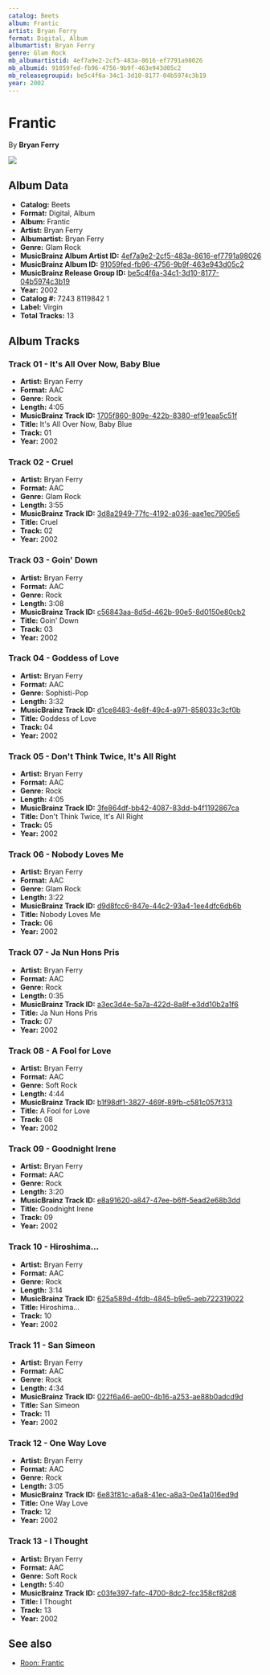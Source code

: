 ```yaml
---
catalog: Beets
album: Frantic
artist: Bryan Ferry
format: Digital, Album
albumartist: Bryan Ferry
genre: Glam Rock
mb_albumartistid: 4ef7a9e2-2cf5-483a-8616-ef7791a98026
mb_albumid: 91059fed-fb96-4756-9b9f-463e943d05c2
mb_releasegroupid: be5c4f6a-34c1-3d10-8177-04b5974c3b19
year: 2002
---
```


# Frantic

By **Bryan Ferry**

![](../../assets/beetscovers/Bryan_Ferry-Frantic.jpg)

## Album Data

- **Catalog:** Beets
- **Format:** Digital, Album
- **Album:** Frantic
- **Artist:** Bryan Ferry
- **Albumartist:** Bryan Ferry
- **Genre:** Glam Rock
- **MusicBrainz Album Artist ID:** [4ef7a9e2-2cf5-483a-8616-ef7791a98026](https://musicbrainz.org/artist/4ef7a9e2-2cf5-483a-8616-ef7791a98026)
- **MusicBrainz Album ID:** [91059fed-fb96-4756-9b9f-463e943d05c2](https://musicbrainz.org/release/91059fed-fb96-4756-9b9f-463e943d05c2)
- **MusicBrainz Release Group ID:** [be5c4f6a-34c1-3d10-8177-04b5974c3b19](https://musicbrainz.org/release-group/be5c4f6a-34c1-3d10-8177-04b5974c3b19)
- **Year:** 2002
- **Catalog #:** 7243 8119842 1
- **Label:** Virgin
- **Total Tracks:** 13

## Album Tracks

### Track 01 - It's All Over Now, Baby Blue

- **Artist:** Bryan Ferry
- **Format:** AAC
- **Genre:** Rock
- **Length:** 4:05
- **MusicBrainz Track ID:** [1705f860-809e-422b-8380-ef91eaa5c51f](https://musicbrainz.org/recording/1705f860-809e-422b-8380-ef91eaa5c51f)
- **Title:** It's All Over Now, Baby Blue
- **Track:** 01
- **Year:** 2002

### Track 02 - Cruel

- **Artist:** Bryan Ferry
- **Format:** AAC
- **Genre:** Glam Rock
- **Length:** 3:55
- **MusicBrainz Track ID:** [3d8a2949-77fc-4192-a036-aae1ec7905e5](https://musicbrainz.org/recording/3d8a2949-77fc-4192-a036-aae1ec7905e5)
- **Title:** Cruel
- **Track:** 02
- **Year:** 2002

### Track 03 - Goin' Down

- **Artist:** Bryan Ferry
- **Format:** AAC
- **Genre:** Rock
- **Length:** 3:08
- **MusicBrainz Track ID:** [c56843aa-8d5d-462b-90e5-8d0150e80cb2](https://musicbrainz.org/recording/c56843aa-8d5d-462b-90e5-8d0150e80cb2)
- **Title:** Goin' Down
- **Track:** 03
- **Year:** 2002

### Track 04 - Goddess of Love

- **Artist:** Bryan Ferry
- **Format:** AAC
- **Genre:** Sophisti-Pop
- **Length:** 3:32
- **MusicBrainz Track ID:** [d1ce8483-4e8f-49c4-a971-858033c3cf0b](https://musicbrainz.org/recording/d1ce8483-4e8f-49c4-a971-858033c3cf0b)
- **Title:** Goddess of Love
- **Track:** 04
- **Year:** 2002

### Track 05 - Don't Think Twice, It's All Right

- **Artist:** Bryan Ferry
- **Format:** AAC
- **Genre:** Rock
- **Length:** 4:05
- **MusicBrainz Track ID:** [3fe864df-bb42-4087-83dd-b4f1192867ca](https://musicbrainz.org/recording/3fe864df-bb42-4087-83dd-b4f1192867ca)
- **Title:** Don't Think Twice, It's All Right
- **Track:** 05
- **Year:** 2002

### Track 06 - Nobody Loves Me

- **Artist:** Bryan Ferry
- **Format:** AAC
- **Genre:** Glam Rock
- **Length:** 3:22
- **MusicBrainz Track ID:** [d9d8fcc6-847e-44c2-93a4-1ee4dfc6db6b](https://musicbrainz.org/recording/d9d8fcc6-847e-44c2-93a4-1ee4dfc6db6b)
- **Title:** Nobody Loves Me
- **Track:** 06
- **Year:** 2002

### Track 07 - Ja Nun Hons Pris

- **Artist:** Bryan Ferry
- **Format:** AAC
- **Genre:** Rock
- **Length:** 0:35
- **MusicBrainz Track ID:** [a3ec3d4e-5a7a-422d-8a8f-e3dd10b2a1f6](https://musicbrainz.org/recording/a3ec3d4e-5a7a-422d-8a8f-e3dd10b2a1f6)
- **Title:** Ja Nun Hons Pris
- **Track:** 07
- **Year:** 2002

### Track 08 - A Fool for Love

- **Artist:** Bryan Ferry
- **Format:** AAC
- **Genre:** Soft Rock
- **Length:** 4:44
- **MusicBrainz Track ID:** [b1f98df1-3827-469f-89fb-c581c057f313](https://musicbrainz.org/recording/b1f98df1-3827-469f-89fb-c581c057f313)
- **Title:** A Fool for Love
- **Track:** 08
- **Year:** 2002

### Track 09 - Goodnight Irene

- **Artist:** Bryan Ferry
- **Format:** AAC
- **Genre:** Rock
- **Length:** 3:20
- **MusicBrainz Track ID:** [e8a91620-a847-47ee-b6ff-5ead2e68b3dd](https://musicbrainz.org/recording/e8a91620-a847-47ee-b6ff-5ead2e68b3dd)
- **Title:** Goodnight Irene
- **Track:** 09
- **Year:** 2002

### Track 10 - Hiroshima...

- **Artist:** Bryan Ferry
- **Format:** AAC
- **Genre:** Rock
- **Length:** 3:14
- **MusicBrainz Track ID:** [625a589d-4fdb-4845-b9e5-aeb722319022](https://musicbrainz.org/recording/625a589d-4fdb-4845-b9e5-aeb722319022)
- **Title:** Hiroshima...
- **Track:** 10
- **Year:** 2002

### Track 11 - San Simeon

- **Artist:** Bryan Ferry
- **Format:** AAC
- **Genre:** Rock
- **Length:** 4:34
- **MusicBrainz Track ID:** [022f6a46-ae00-4b16-a253-ae88b0adcd9d](https://musicbrainz.org/recording/022f6a46-ae00-4b16-a253-ae88b0adcd9d)
- **Title:** San Simeon
- **Track:** 11
- **Year:** 2002

### Track 12 - One Way Love

- **Artist:** Bryan Ferry
- **Format:** AAC
- **Genre:** Rock
- **Length:** 3:05
- **MusicBrainz Track ID:** [6e83f81c-a6a8-41ec-a8a3-0e41a016ed9d](https://musicbrainz.org/recording/6e83f81c-a6a8-41ec-a8a3-0e41a016ed9d)
- **Title:** One Way Love
- **Track:** 12
- **Year:** 2002

### Track 13 - I Thought

- **Artist:** Bryan Ferry
- **Format:** AAC
- **Genre:** Soft Rock
- **Length:** 5:40
- **MusicBrainz Track ID:** [c03fe397-fafc-4700-8dc2-fcc358cf82d8](https://musicbrainz.org/recording/c03fe397-fafc-4700-8dc2-fcc358cf82d8)
- **Title:** I Thought
- **Track:** 13
- **Year:** 2002


## See also

- [Roon: Frantic](../../Roon/Bryan_Ferry/Frantic.md)
